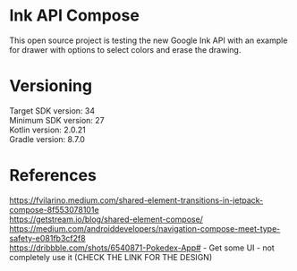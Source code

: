 # Ink API Compose
This open source project is testing the new Google Ink API with an example for drawer with options to select colors and erase the drawing.

# Versioning
Target SDK version: 34 <br />
Minimum SDK version: 27 <br />
Kotlin version: 2.0.21 <br />
Gradle version: 8.7.0 <br />

# References
https://fvilarino.medium.com/shared-element-transitions-in-jetpack-compose-8f553078101e <br />
https://getstream.io/blog/shared-element-compose/  <br />
https://medium.com/androiddevelopers/navigation-compose-meet-type-safety-e081fb3cf2f8  <br />
https://dribbble.com/shots/6540871-Pokedex-App# - Get some UI - not completely use it (CHECK THE LINK FOR THE DESIGN)  <br />